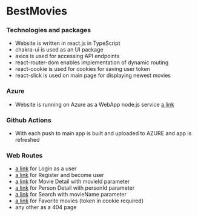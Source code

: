 # BestMovies

### Technologies and packages
- Website is written in react.js in TypeScript
- chakra-ui is used as an UI package
- axios is used for accessing API endpoints
- react-router-dom enables implementation of dynamic routing
- react-cookie is used for cookies for saving user token
- react-slick is used on main page for displaying newest movies

### Azure
- Website is running on Azure as a WebApp node.js service [a link](https://bestmovies-group-31.azurewebsites.net/)

### Github Actions
- With each push to main app is built and uploaded to AZURE and app is refreshed

### Web Routes
- [a link](https://bestmovies-group-31.azurewebsites.net/login) for Login as a user
- [a link](https://bestmovies-group-31.azurewebsites.net/register) for Register and become user
- [a link](https://bestmovies-group-31.azurewebsites.net/movie:movieId) for Movie Detail with movieId parameter
- [a link](https://bestmovies-group-31.azurewebsites.net/person:personId) for Person Detail with personId parameter
- [a link](https://bestmovies-group-31.azurewebsites.net/search:movieName) for Search with movieName parameter
- [a link](https://bestmovies-group-31.azurewebsites.net/favorite) for Favorite movies (token in cookie required)
- any other as a 404 page